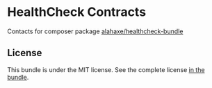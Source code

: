 # HealthCheck Contracts

Contacts for composer package [alahaxe/healthcheck-bundle](https://github.com/lahaxearnaud/healthcheck-bundle)

## License

This bundle is under the MIT license. See the complete license [in the bundle](LICENSE).
